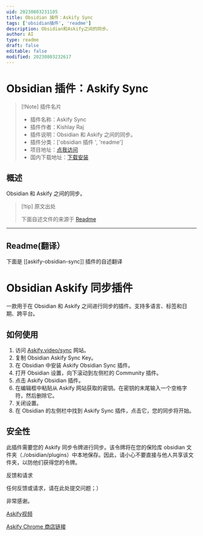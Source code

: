 ```yaml
---
uid: 20230803231105
title: Obsidian 插件：Askify Sync
tags: ['obsidian插件', 'readme']
description: Obsidian和Askify之间的同步。
author: AI
type: readme
draft: false
editable: false
modified: 20230803232617
---
```


# Obsidian 插件：Askify Sync

> [!Note] 插件名片
> - 插件名称：Askify Sync
> - 插件作者：Kishlay Raj
> - 插件说明：Obsidian 和 Askify 之间的同步。
> - 插件分类：['obsidian 插件 ', 'readme']
> - 项目地址：[点我访问](https://github.com/helloworldkr/Askify-Obsidian-Sync)
> - 国内下载地址：[下载安装](https://pkmer.cn/products/plugin/pluginMarket/?askify-obsidian-sync)

## 概述

Obsidian 和 Askify 之间的同步。

> [!tip] 原文出处
>
>下面自述文件的来源于 [Readme](https://ghproxy.net/https://raw.githubusercontent.com/helloworldkr/Askify-Obsidian-Sync/master/README.md)
>

---

## Readme(翻译）

下面是 [[askify-obsidian-sync]] 插件的自述翻译

# Obsidian Askify 同步插件

一款用于在 Obsidian 和 Askify 之间进行同步的插件。支持多语言、标签和日期、跨平台。

## 如何使用

1. 访问 [Askify.video/sync](https://askify.video/sync) 网站。
2. 复制 Obsidian Askify Sync Key。
3. 在 Obsidian 中安装 Askify Obsidian Sync 插件。
4. 打开 Obsidian 设置，向下滚动到左侧栏的 Community 插件。
5. 点击 Askify Obsidian 插件。
6. 在编辑框中粘贴从 Askify 网站获取的密钥。在密钥的末尾输入一个空格字符，然后删除它。
7. 关闭设置。
8. 在 Obsidian 的左侧栏中找到 Askify Sync 插件，点击它，您的同步将开始。

## 安全性

此插件需要您的 Askify 同步令牌进行同步。该令牌将在您的保险库 obsidian 文件夹（./obsidian/plugins）中本地保存。因此，请小心不要直接与他人共享该文件夹，以防他们获得您的令牌。

反馈和请求

任何反馈或请求，请在此处提交问题；）

非常感谢。

[Askify视频](https://askify.video/)

[Askify Chrome 商店链接](https://chrome.google.com/webstore/detail/askify-youtube-notes/njdhimdgnbonemdigklhjeallomiipec)
